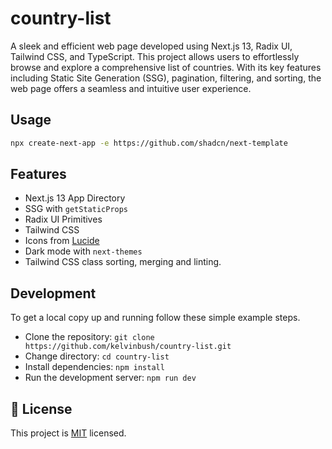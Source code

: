 # country-list

A sleek and efficient web page developed using Next.js 13, Radix UI, Tailwind CSS, and TypeScript. This project allows
users to effortlessly browse and explore a comprehensive list of countries. With its key features including Static Site
Generation (SSG), pagination, filtering, and sorting, the web page offers a seamless and intuitive user experience.

## Usage

```bash
npx create-next-app -e https://github.com/shadcn/next-template
```

## Features

- Next.js 13 App Directory
- SSG with `getStaticProps`
- Radix UI Primitives
- Tailwind CSS
- Icons from [Lucide](https://lucide.dev)
- Dark mode with `next-themes`
- Tailwind CSS class sorting, merging and linting.


## Development
To get a local copy up and running follow these simple example steps.

- Clone the repository: `git clone https://github.com/kelvinbush/country-list.git`
- Change directory: `cd country-list`
- Install dependencies: `npm install`
- Run the development server: `npm run dev`

## 📝 License

This project is [MIT](./MIT.md) licensed.

